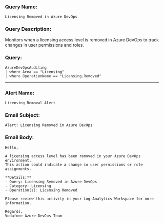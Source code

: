 ### Query Name:  
`Licensing Removed in Azure DevOps`

### Query Description:  
Monitors when a licensing access level is removed in Azure DevOps to track changes in user permissions and roles.

### Query:  
```kql
AzureDevOpsAuditing
| where Area == "Licensing"
| where OperationName == "Licensing.Removed"
```

---

### Alert Name:  
`Licensing Removal Alert`

### Email Subject:  
`Alert: Licensing Removed in Azure DevOps`

### Email Body:  
```
Hello,

A licensing access level has been removed in your Azure DevOps environment.  
This action could indicate a change in user permissions or role assignments.

**Details:**  
- Query: Licensing Removed in Azure DevOps  
- Category: Licensing  
- Operation(s): Licensing Removed

Please review this activity in your Log Analytics Workspace for more information.

Regards,  
Vodafone Azure DevOps Team
```
